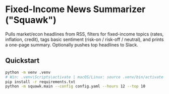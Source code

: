 # Fixed-Income News Summarizer ("Squawk")

Pulls market/econ headlines from RSS, filters for fixed-income topics (rates, inflation, credit),
tags basic sentiment (risk-on / risk-off / neutral), and prints a one-page summary.
Optionally pushes top headlines to Slack.

## Quickstart

```bash
python -m venv .venv
# Win: .venv\Scripts\activate | macOS/Linux: source .venv/bin/activate
pip install -r requirements.txt
python -m squawk.main --config config.yaml --hours 12 --top 10
```
